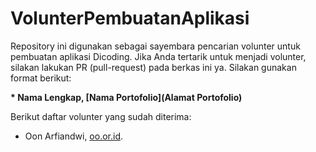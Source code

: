 # VolunterPembuatanAplikasi
Repository ini digunakan sebagai sayembara pencarian volunter untuk pembuatan aplikasi Dicoding. Jika Anda tertarik untuk menjadi volunter, silakan lakukan PR (pull-request) pada berkas ini ya. Silakan gunakan format berikut:

**\* Nama Lengkap, [Nama Portofolio](Alamat Portofolio)**

Berikut daftar volunter yang sudah diterima:
* Oon Arfiandwi, [oo.or.id](https://oo.or.id).
